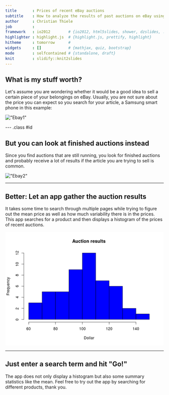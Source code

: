 ```yaml
---
title       : Prices of recent eBay auctions
subtitle    : How to analyze the results of past auctions on eBay using Shiny
author      : Christian Thiele
job         : 
framework   : io2012        # {io2012, html5slides, shower, dzslides, ...}
highlighter : highlight.js  # {highlight.js, prettify, highlight}
hitheme     : tomorrow      # 
widgets     : []            # {mathjax, quiz, bootstrap}
mode        : selfcontained # {standalone, draft}
knit        : slidify::knit2slides
---
```


## What is my stuff worth?
Let's assume you are wondering whether it would be a good idea to sell a certain piece of your belongings on eBay. Usually, you are not sure about the price you can expect so you search for your article, a Samsung smart phone in this example:

!["Ebay1"](http://abload.de/img/ebay1xcp4x.png)

--- .class #id 

## But you can look at finished auctions instead

Since you find auctions that are still running, you look for finished auctions and probably receive a lot of results if the article you are trying to sell is common.

!["Ebay2"](http://abload.de/img/ebay2afuxi.png)

---

## Better: Let an app gather the auction results

It takes some time to search through multiple pages while trying to figure out the mean price as well as how much variability there is in the prices. This app searches for a product and then displays a histogram of the prices of recent auctions.

![plot of chunk unnamed-chunk-1](assets/fig/unnamed-chunk-1.png) 

---

## Just enter a search term and hit "Go!"

The app does not only display a histogram but also some summary statistics like the mean. Feel free to try out the app by searching for different products, thank you.






